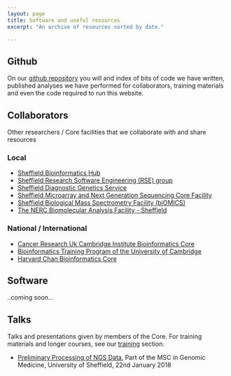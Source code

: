 ```yaml
---
layout: page
title: Software and useful resources
excerpt: "An archive of resources sorted by date."

---
```


## Github

On our [github repository](https://github.com/sheffield-bioinformatics-core) you will and index of bits of code we have written, published analyses we have performed for collaborators, training materials and even the code required to run this website. 


## Collaborators

Other researchers / Core facilities that we collaborate with and share resources

### Local

- [Sheffield Bioinformatics Hub](http://bioinformatics.group.shef.ac.uk/)
- [Sheffield Research Software Engineering (RSE) group](http://rse.shef.ac.uk/)
- [Sheffield Diagnostic Genetics Service](https://www.sheffieldchildrens.nhs.uk/sdgs/)
- [Sheffield Microarray and Next Generation Sequencing Core Facility](http://sitran.org/facilities/genomics-sequencing/)
- [Sheffield Biological Mass Spectrometry Facility (biOMICS)](https://www.sheffield.ac.uk/biomics)
- [The NERC Biomolecular Analysis Facility - Sheffield](https://www.sheffield.ac.uk/nbaf-s/home)

### National / International

- [Cancer Research Uk Cambridge Institute Bioinformatics Core](http://www.cruk.cam.ac.uk/core-facilities/bioinformatics-core)
- [Bioinformatics Training Program of the University of Cambridge](https://bioinfotraining.bio.cam.ac.uk/)
- [Harvard Chan Bioinformatics Core](http://bioinformatics.sph.harvard.edu/)

## Software

..coming soon...

## Talks

Talks and presentations given by members of the Core. For training materials and longer courses, see our [training](http://sbc.shef.ac.uk//training/) section.

- [Preliminary Processing of NGS Data](https://github.com/sheffield-bioinformatics-core/GenomeMedicine_NGS_PreliminaryProcessing/raw/master/lecture.pdf), Part of the MSC in Genomic Medicine, University of Sheffield, 22nd January 2018

